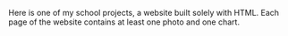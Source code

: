 Here is one of my school projects, a website built solely with HTML. Each page of the website contains at least one photo and one chart.
